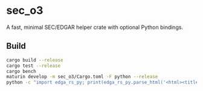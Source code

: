 # sec_o3

A fast, minimal SEC/EDGAR helper crate with optional Python bindings.

## Build

```bash
cargo build --release
cargo test --release
cargo bench
maturin develop -m sec_o3/Cargo.toml -F python --release
python -c "import edga_rs_py; print(edga_rs_py.parse_html('<html><title>Hi</title></html>'))"
```
